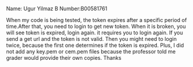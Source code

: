 Name: Ugur Yilmaz
B Number:B00581761

When my code is being tested, the token expires after a specific period of time.After that, you need to login to get new token. When it is broken, you will see
token is expired, login again. it requires you to login again. If you send a get url and the token is not valid. Then you might need to login twice, because 
the  first one determines if the token is expired. Plus, I did not add any key.pem or cem.pem files because the professor told me grader would provide 
their own copies. Thanks
